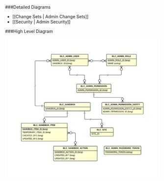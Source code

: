 ###Detailed Diagrams
- [[Change Sets | Admin Change Sets]]
- [[Security | Admin Security]]

###High Level Diagram

[![Catalog High Level](images/dataModel/AdminHighLevelERD.png)](images/dataModel/AdminHighLevelERD.png)